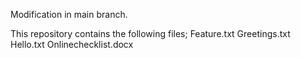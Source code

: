   Modification in main branch.
 
 This repository contains the following files;
 Feature.txt
 Greetings.txt
 Hello.txt
 Onlinechecklist.docx
